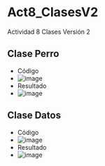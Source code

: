 # Act8_ClasesV2
Actividad 8 Clases Versión 2
## Clase Perro
- Código
- ![image](https://github.com/user-attachments/assets/80684cbd-8008-4fb7-8a6a-21f0d0a2e761)
- Resultado
- ![image](https://github.com/user-attachments/assets/0bc4af95-e3b0-40a5-af1b-9bcf89d4341f)
## Clase Datos
- Código
- ![image](https://github.com/user-attachments/assets/8785abdf-664e-47c4-8127-a1bb024991a1)
- Resultado
- ![image](https://github.com/user-attachments/assets/48aaed55-0c96-4706-bed6-d021544e7f3c)

